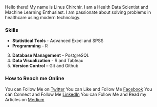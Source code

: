 Hello there! My name is Linus Chirchir. I am a Health Data Scientist and Machine Learning Enthusiast. I am passionate about solving problems in healthcare using modern technology.

### Skills

* **Statistical Tools** - Advanced Excel and SPSS
* **Programming** - R
3. **Database Management** - PostgreSQL
4. **Data Visualization** - R and Tableau
5. **Version Control** – Git and Github

### How to Reach me Online

You can Follow Me on [Twitter](https://twitter.com/LinusChirchir)
You can Like and Follow Me [Facebook](https://www.facebook.com/LinusChirchir)
You can Connect and Follow Me [LinkedIn](https://www.linkedin.com/in/linuschirchir)
You can Follow Me and Read my Articles on [Medium](https://linuschirchir.medium.com/)


<!--
**linuschirchir/linuschirchir** is a ✨ _special_ ✨ repository because its `README.md` (this file) appears on your GitHub profile.

Here are some ideas to get you started:

- 🔭 I’m currently working on ...
- 🌱 I’m currently learning ...
- 👯 I’m looking to collaborate on ...
- 🤔 I’m looking for help with ...
- 💬 Ask me about ...
- 📫 How to reach me: ...
- 😄 Pronouns: ...
- ⚡ Fun fact: ...
-->
